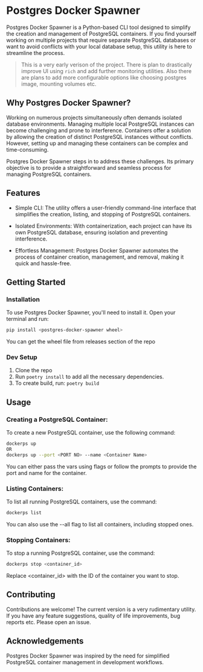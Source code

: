 # Postgres Docker Spawner

Postgres Docker Spawner is a Python-based CLI tool designed to simplify the creation and management of PostgreSQL containers. If you find yourself working on multiple projects that require separate PostgreSQL databases or want to avoid conflicts with your local database setup, this utility is here to streamline the process.

> This is a very early verison of the project. There is plan to drastically improve UI using `rich` and add
> further monitoring utilities. Also there are plans to add more configurable options like choosing postgres image, mounting volumes etc.

## Why Postgres Docker Spawner?

Working on numerous projects simultaneously often demands isolated database environments. Managing multiple local PostgreSQL instances can become challenging and prone to interference. Containers offer a solution by allowing the creation of distinct PostgreSQL instances without conflicts. However, setting up and managing these containers can be complex and time-consuming.

Postgres Docker Spawner steps in to address these challenges. Its primary objective is to provide a straightforward and seamless process for managing PostgreSQL containers.

## Features

- Simple CLI: The utility offers a user-friendly command-line interface that simplifies the creation, listing, and stopping of PostgreSQL containers.

- Isolated Environments: With containerization, each project can have its own PostgreSQL database, ensuring isolation and preventing interference.

- Effortless Management: Postgres Docker Spawner automates the process of container creation, management, and removal, making it quick and hassle-free.

## Getting Started

### Installation

To use Postgres Docker Spawner, you'll need to install it. Open your terminal and run:

```bash
pip install <postgres-docker-spawner wheel>
```

You can get the wheel file from releases section of the repo

### Dev Setup

1. Clone the repo
2. Run `poetry install` to add all the necessary dependencies.
3. To create build, run: `poetry build`

## Usage

### Creating a PostgreSQL Container:

To create a new PostgreSQL container, use the following command:

```bash
dockerps up
OR
dockerps up --port <PORT NO> --name <Container Name>
```

You can either pass the vars using flags or follow the prompts to provide the port and name for the container.

### Listing Containers:

To list all running PostgreSQL containers, use the command:

```bash
dockerps list
```

You can also use the --all flag to list all containers, including stopped ones.

### Stopping Containers:

To stop a running PostgreSQL container, use the command:

```bash
dockerps stop <container_id>
```

Replace <container_id> with the ID of the container you want to stop.

## Contributing

Contributions are welcome! The current version is a very rudimentary utility. If you have any feature suggestions, quality of life improvements, bug reports etc. Please open an issue.

## Acknowledgements

Postgres Docker Spawner was inspired by the need for simplified PostgreSQL container management in development workflows.
